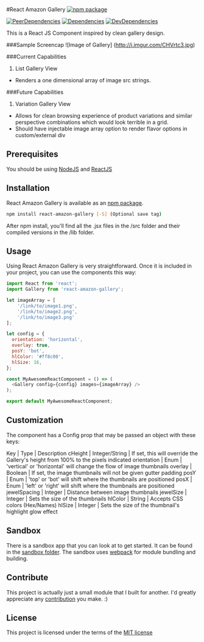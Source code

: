 
#React Amazon Gallery
[![npm package](https://img.shields.io/npm/v/react-amazon-gallery.svg?style=flat-square)](https://www.npmjs.org/package/react-amazon-gallery)

[![PeerDependencies](https://img.shields.io/david/peer/michaellyons/react-amazon-gallery.svg?style=flat-square)](https://david-dm.org/michaellyons/react-amazon-gallery#info=peerDependencies&view=list)
[![Dependencies](https://img.shields.io/david/michaellyons/react-amazon-gallery.svg?style=flat-square)](https://david-dm.org/michaellyons/react-amazon-gallery)
[![DevDependencies](https://img.shields.io/david/dev/michaellyons/react-amazon-gallery.svg?style=flat-square)](https://david-dm.org/michaellyons/react-amazon-gallery#info=devDependencies&view=list)

This is a React JS Component inspired by clean gallery design.

###Sample Screencap
![Image of Gallery]
(http://i.imgur.com/CHVrtc3.jpg)

###Current Capabilities
1. List Gallery View
  * Renders a one dimensional array of image src strings.

###Future Capabilities
1. Variation Gallery View
  * Allows for clean browsing experience of product variations and similar perspective combinations which would look terrible in a grid.
  * Should have injectable image array option to render flavor options in custom/external div

## Prerequisites

You should be using [NodeJS](https://www.nodejs.org) and [ReactJS](https://facebook.github.io/react/)

## Installation

React Amazon Gallery is available as an [npm package](https://www.npmjs.org/package/react-amazon-gallery).
```sh
npm install react-amazon-gallery [-S] (Optional save tag)
```
After npm install, you'll find all the .jsx files in the /src folder and their compiled versions in the /lib folder.


## Usage

Using React Amazon Gallery is very straightforward. Once it is included in your project, you can use the components this way:

```js
import React from 'react';
import Gallery from 'react-amazon-gallery';

let imageArray = [
	'/link/to/image1.png',
	'/link/to/image2.png',
	'/link/to/image3.png'
];

let config = {
  orientation: 'horizontal',
  overlay: true, 
  posY: 'bot',
  hlColor: '#ff8c00',
  hlSize: 16,
};

const MyAwesomeReactComponent = () => (
  <Gallery config={config} images={imageArray} />
);

export default MyAwesomeReactComponent;
```

## Customization

The component has a Config prop that may be passed an object with these keys:

Key | Type | Description
cHeight | Integer/String | If set, this will override the Gallery's height from 100% to the pixels indicated
orientation | Enum | 'vertical' or 'horizontal' will change the flow of image thumbnails
overlay | Boolean | If set, the image thumbnails will not be given gutter padding
posY | Enum | 'top' or 'bot' will shift where the thumbnails are positioned
posX | Enum | 'left' or 'right' will shift where the thumbnails are positioned
jewelSpacing | Integer | Distance between image thumbnails
jewelSize | Integer | Sets the size of the thumbnails
hlColor | String | Accepts CSS colors (Hex/Names)
hlSize | Integer | Sets the size of the thumbnail's highlight glow effect

## Sandbox

There is a sandbox app that you can look at to get started. It can be found in the [sandbox folder](https://github.com/michaellyons/react-amazon-gallery/tree/master/sandbox). The sandbox uses [webpack](https://webpack.github.io/) for module bundling and building.

## Contribute

This project is actually just a small module that I built for another. I'd greatly appreciate any [contribution](https://github.com/michaellyons/react-amazon-gallery/blob/master/CONTRIBUTING.md) you make. :)

## License
This project is licensed under the terms of the [MIT license](https://github.com/michaellyons/react-amazon-gallery/blob/master/LICENSE)

